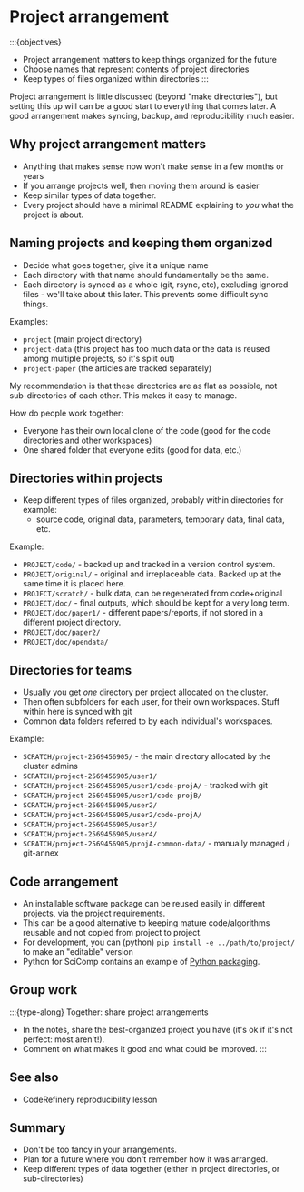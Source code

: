 # Project arrangement

:::{objectives}
- Project arrangement matters to keep things organized for the future
- Choose names that represent contents of project directories
- Keep types of files organized within directories
:::

Project arrangement is little discussed (beyond "make directories"),
but setting this up will can be a good start to everything that comes
later. A good arrangement makes syncing, backup, and reproducibility
much easier.



## Why project arrangement matters

- Anything that makes sense now won't make sense in a few months or years
- If you arrange projects well, then moving them around is easier
- Keep similar types of data together.
- Every project should have a minimal README explaining to *you* what
  the project is about.



## Naming projects and keeping them organized

- Decide what goes together, give it a unique name
- Each directory with that name should fundamentally be the same.
- Each directory is synced as a whole (git, rsync, etc), excluding
  ignored files - we'll take about this later. This prevents some
  difficult sync things.

Examples:

- `project`  (main project directory)
- `project-data` (this project has too much data or the data is reused
  among multiple projects, so it's split out)
- `project-paper` (the articles are tracked separately)

My recommendation is that these directories are as flat as possible,
not sub-directories of each other.  This makes it easy to manage.

How do people work together:
- Everyone has their own local clone of the code (good for the code
  directories and other workspaces)
- One shared folder that everyone edits (good for data, etc.)



## Directories within projects

- Keep different types of files organized, probably within directories
  for example:
  - source code, original data, parameters, temporary data, final data, etc.

Example:

- `PROJECT/code/` - backed up and tracked in a version control system.
- `PROJECT/original/` - original and irreplaceable data. Backed up at
  the same time it is placed here.
- `PROJECT/scratch/` - bulk data, can be regenerated from
  code+original
- `PROJECT/doc/` - final outputs, which should be kept for a very long
  term.
- `PROJECT/doc/paper1/` - different papers/reports, if not stored in a
  different project directory.
- `PROJECT/doc/paper2/`
- `PROJECT/doc/opendata/`



## Directories for teams

- Usually you get *one* directory per project allocated on the cluster.
- Then often subfolders for each user, for their own workspaces.
  Stuff within here is synced with git
- Common data folders referred to by each individual's workspaces.

Example:

- `SCRATCH/project-2569456905/` - the main directory allocated by the
  cluster admins
- `SCRATCH/project-2569456905/user1/`
- `SCRATCH/project-2569456905/user1/code-projA/` - tracked with git
- `SCRATCH/project-2569456905/user1/code-projB/`
- `SCRATCH/project-2569456905/user2/`
- `SCRATCH/project-2569456905/user2/code-projA/`
- `SCRATCH/project-2569456905/user3/`
- `SCRATCH/project-2569456905/user4/`
- `SCRATCH/project-2569456905/projA-common-data/` - manually managed / git-annex




## Code arrangement
- An installable software package can be reused easily in different
  projects, via the project requirements.
- This can be a good alternative to keeping mature code/algorithms
  reusable and not copied from project to project.
- For development, you can (python) `pip install -e
  ../path/to/project/` to make an "editable" version
- Python for SciComp contains an example of [Python
  packaging](https://aaltoscicomp.github.io/python-for-scicomp/packaging/).


## Group work

:::{type-along} Together: share project arrangements
- In the notes, share the best-organized project you have (it's ok if
  it's not perfect: most aren't!).
- Comment on what makes it good and what could be improved.
:::

## See also

- CodeRefinery reproducibility lesson


## Summary

- Don't be too fancy in your arrangements.
- Plan for a future where you don't remember how it was arranged.
- Keep different types of data together (either in project
  directories, or sub-directories)
